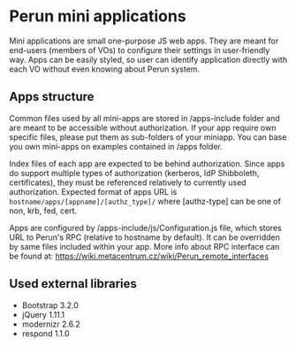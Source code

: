 # Perun mini applications #

Mini applications are small one-purpose JS web apps. They are meant for end-users (members of VOs) to configure their settings in user-friendly way.
Apps can be easily styled, so user can identify application directly with each VO without even knowing about Perun system.

## Apps structure ##

Common files used by all mini-apps are stored in /apps-include folder and are meant to be accessible without authorization. If your app require own specific files, please put them as sub-folders of your miniapp. You can base you own mini-apps on examples contained in /apps folder.

Index files of each app are expected to be behind authorization. Since apps do support multiple types of authorization (kerberos, IdP Shibboleth, certificates), they must be referenced relatively to currently used authorization. Expected format of apps URL is ```hostname/apps/[appname]/[authz_type]/``` where [authz-type] can be one of non, krb, fed, cert.

Apps are configured by /apps-include/js/Configuration.js file, which stores URL to Perun's RPC (relative to hostname by default). It can be overridden by same files included within your app. More info about RPC interface can be found at: https://wiki.metacentrum.cz/wiki/Perun_remote_interfaces

## Used external libraries ##

- Bootstrap 3.2.0
- jQuery 1.11.1
- modernizr 2.6.2
- respond 1.1.0

